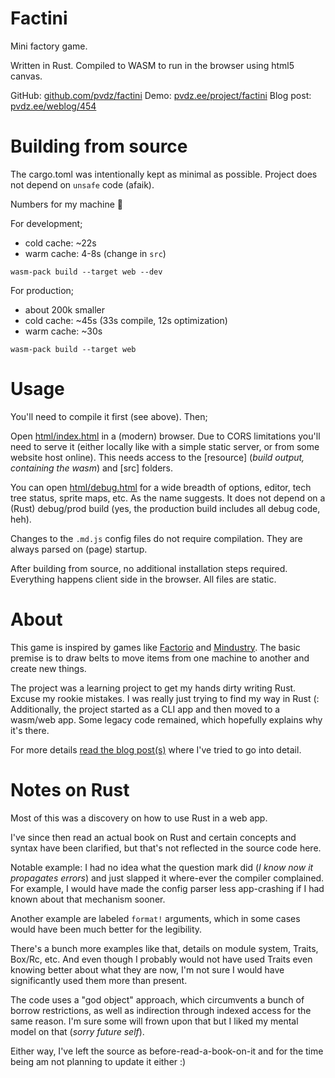 # Factini

Mini factory game.

Written in Rust. Compiled to WASM to run in the browser using html5 canvas.

GitHub: [github.com/pvdz/factini](https://github.com/pvdz/factini)
Demo: [pvdz.ee/project/factini](https://pvdz.ee/project/factini/)
Blog post: [pvdz.ee/weblog/454](https://pvdz.ee/weblog/454)

# Building from source

The cargo.toml was intentionally kept as minimal as possible. Project does not depend on `unsafe` code (afaik).

Numbers for my machine :shrug:

For development;

- cold cache: ~22s
- warm cache: 4-8s (change in `src`)
```
wasm-pack build --target web --dev
```

For production;
- about 200k smaller
- cold cache: ~45s (33s compile, 12s optimization)
- warm cache: ~30s
```
wasm-pack build --target web
```

# Usage

You'll need to compile it first (see above). Then;

Open [html/index.html](html/index.html) in a (modern) browser. Due to CORS limitations you'll need to serve it (either locally like with a simple static server, or from some website host online). This needs access to the [resource] (_build output, containing the wasm_) and [src] folders.

You can open [html/debug.html](html/debug.html) for a wide breadth of options, editor, tech tree status, sprite maps, etc. As the name suggests. It does not depend on a (Rust) debug/prod build (yes, the production build includes all debug code, heh).

Changes to the `.md.js` config files do not require compilation. They are always parsed on (page) startup.

After building from source, no additional installation steps required. Everything happens client side in the browser. All files are static.

# About

This game is inspired by games like [Factorio](https://www.factorio.com/) and [Mindustry](https://mindustrygame.github.io/). The basic premise is to draw belts to move items from one machine to another and create new things.

The project was a learning project to get my hands dirty writing Rust. Excuse my rookie mistakes. I was really just trying to find my way in Rust (: Additionally, the project started as a CLI app and then moved to a wasm/web app. Some legacy code remained, which hopefully explains why it's there.

For more details [read the blog post(s)](https://pvdz.ee/weblog/454) where I've tried to go into detail.

# Notes on Rust

Most of this was a discovery on how to use Rust in a web app.

I've since then read an actual book on Rust and certain concepts and syntax have been clarified, but that's not reflected in the source code here.

Notable example: I had no idea what the question mark did (_I know now it propagates errors_) and just slapped it where-ever the compiler complained. For example, I would have made the config parser less app-crashing if I had known about that mechanism sooner.

Another example are labeled `format!` arguments, which in some cases would have been much better for the legibility.

There's a bunch more examples like that, details on module system, Traits, Box/Rc, etc. And even though I probably would not have used Traits even knowing better about what they are now, I'm not sure I would have significantly used them more than present.

The code uses a "god object" approach, which circumvents a bunch of borrow restrictions, as well as indirection through indexed access for the same reason. I'm sure some will frown upon that but I liked my mental model on that (_sorry future self_).

Either way, I've left the source as before-read-a-book-on-it and for the time being am not planning to update it either :)
